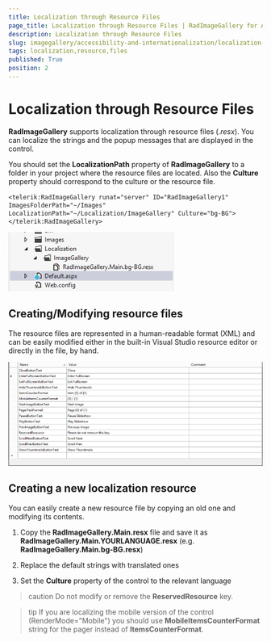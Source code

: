 ```yaml
---
title: Localization through Resource Files
page_title: Localization through Resource Files | RadImageGallery for ASP.NET AJAX Documentation
description: Localization through Resource Files
slug: imagegallery/accessibility-and-internationalization/localization-through-resource-files
tags: localization,resource,files
published: True
position: 2
---
```


# Localization through Resource Files



**RadImageGallery** supports localization through resource files (.*resx*). You can localize the strings and the popup messages that are displayed in the control.  

You should set the **LocalizationPath** property of **RadImageGallery** to a folder in your project where the resource files are located. Also the **Culture** property should correspond to the culture or the resource file.

````ASP.NET
<telerik:RadImageGallery runat="server" ID="RadImageGallery1" ImagesFolderPath="~/Images" 
LocalizationPath="~/Localization/ImageGallery" Culture="bg-BG">
</telerik:RadImageGallery>
````

![ImageGallery LocalizationPath](images/imagegallery-localizationpath.png)



## Creating/Modifying resource files


The resource files are represented in a human-readable format (XML) and can be easily modified either in the built-in Visual Studio resource editor or directly in the file, by hand.


![ImageGallert Resource File](images/imagegallery-resourcefile.png)


## Creating a new localization resource

You can easily create a new resource file by copying an old one and modifying its contents.

1. Copy the **RadImageGallery.Main.resx** file and save it as **RadImageGallery.Main.YOURLANGUAGE.resx** (e.g. **RadImageGallery.Main.bg-BG.resx**)

1. Replace the default strings with translated ones

1. Set the **Culture** property of the control to the relevant language


>caution Do not modify or remove the **ReservedResource** key.
>

>tip If you are localizing the mobile version of the control (RenderMode="Mobile") you should use **MobileItemsCounterFormat** string for the pager instead of **ItemsCounterFormat**.
>




